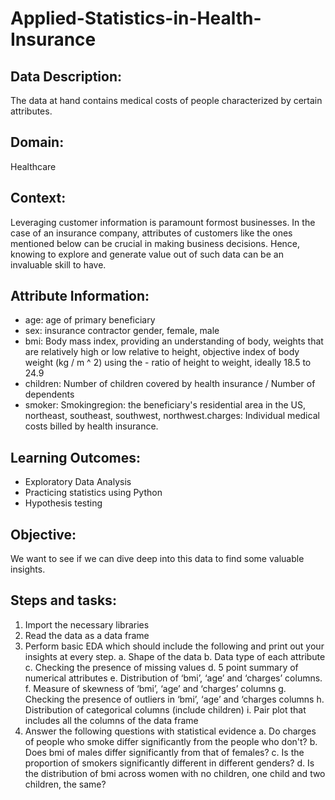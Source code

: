 # Applied-Statistics-in-Health-Insurance
## Data Description: 
The data at hand contains medical costs of people characterized by certain attributes.

## Domain: 
Healthcare

## Context:
Leveraging customer information is paramount formost businesses. In the case of an insurance company, attributes of customers like the ones mentioned below can be crucial in making business decisions. Hence, knowing to explore and generate value out of such data can be an invaluable skill to have.

## Attribute Information:
- age: age of primary beneficiary
- sex: insurance contractor gender, female, male
- bmi: Body mass index, providing an understanding of body, weights that are relatively high or low relative to height, objective index of body weight (kg / m ^ 2) using the - ratio of height to weight, ideally 18.5 to 24.9
- children: Number of children covered by health insurance / Number of dependents
- smoker: Smokingregion: the beneficiary's residential area in the US, northeast, southeast, southwest, northwest.charges: Individual medical costs billed by health insurance.

## Learning Outcomes:
- Exploratory Data Analysis
- Practicing statistics using Python
- Hypothesis testing

## Objective: 
We want to see if we can dive deep into this data to find some valuable insights.

## Steps and tasks:
1. Import the necessary libraries
2. Read the data as a data frame
3. Perform basic EDA which should include the following and print out your insights at every step.
   a.  Shape of the data 
   b.  Data type of each attribute
   c.  Checking the presence of missing values
   d.  5 point summary of numerical attributes
   e.  Distribution of ‘bmi’, ‘age’ and ‘charges’ columns.
   f.  Measure of skewness of ‘bmi’, ‘age’ and ‘charges’ columns
   g.  Checking the presence of outliers in ‘bmi’, ‘age’ and ‘charges columns
   h.  Distribution of categorical columns (include children)
   i.  Pair plot that includes all the columns of the data frame
4. Answer the following questions with statistical evidence
   a.  Do charges of people who smoke differ significantly from the people who don't?
   b.  Does bmi of males differ significantly from that of females?
   c.  Is the proportion of smokers significantly different in different genders?
   d.  Is the distribution of bmi across women with no children, one child and two children, the same?

